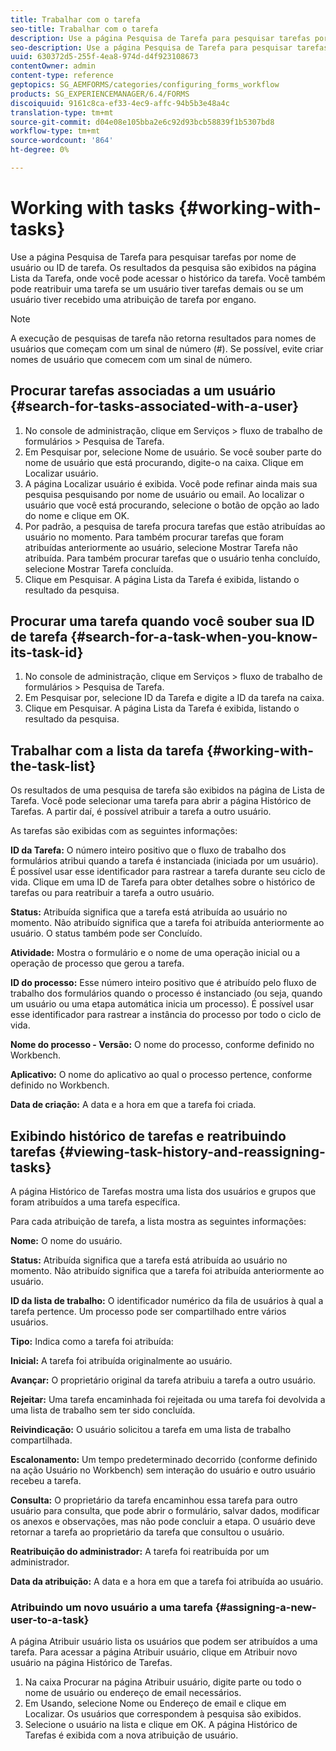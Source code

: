 ```yaml
---
title: Trabalhar com o tarefa
seo-title: Trabalhar com o tarefa
description: Use a página Pesquisa de Tarefa para pesquisar tarefas por nome de usuário ou ID de tarefa. Saiba mais sobre como trabalhar com tarefa.
seo-description: Use a página Pesquisa de Tarefa para pesquisar tarefas por nome de usuário ou ID de tarefa. Saiba mais sobre como trabalhar com tarefa.
uuid: 630372d5-255f-4ea8-974d-d4f923108673
contentOwner: admin
content-type: reference
geptopics: SG_AEMFORMS/categories/configuring_forms_workflow
products: SG_EXPERIENCEMANAGER/6.4/FORMS
discoiquuid: 9161c8ca-ef33-4ec9-affc-94b5b3e48a4c
translation-type: tm+mt
source-git-commit: d04e08e105bba2e6c92d93bcb58839f1b5307bd8
workflow-type: tm+mt
source-wordcount: '864'
ht-degree: 0%

---
```



# Working with tasks {#working-with-tasks}

Use a página Pesquisa de Tarefa para pesquisar tarefas por nome de usuário ou ID de tarefa. Os resultados da pesquisa são exibidos na página Lista da Tarefa, onde você pode acessar o histórico da tarefa. Você também pode reatribuir uma tarefa se um usuário tiver tarefas demais ou se um usuário tiver recebido uma atribuição de tarefa por engano.

>[!NOTE]
>
>A execução de pesquisas de tarefa não retorna resultados para nomes de usuários que começam com um sinal de número (#). Se possível, evite criar nomes de usuário que comecem com um sinal de número.

## Procurar tarefas associadas a um usuário {#search-for-tasks-associated-with-a-user}

1. No console de administração, clique em Serviços > fluxo de trabalho de formulários > Pesquisa de Tarefa.
1. Em Pesquisar por, selecione Nome de usuário. Se você souber parte do nome de usuário que está procurando, digite-o na caixa. Clique em Localizar usuário.
1. A página Localizar usuário é exibida. Você pode refinar ainda mais sua pesquisa pesquisando por nome de usuário ou email. Ao localizar o usuário que você está procurando, selecione o botão de opção ao lado do nome e clique em OK.
1. Por padrão, a pesquisa de tarefa procura tarefas que estão atribuídas ao usuário no momento. Para também procurar tarefas que foram atribuídas anteriormente ao usuário, selecione Mostrar Tarefa não atribuída. Para também procurar tarefas que o usuário tenha concluído, selecione Mostrar Tarefa concluída.
1. Clique em Pesquisar. A página Lista da Tarefa é exibida, listando o resultado da pesquisa.

## Procurar uma tarefa quando você souber sua ID de tarefa {#search-for-a-task-when-you-know-its-task-id}

1. No console de administração, clique em Serviços > fluxo de trabalho de formulários > Pesquisa de Tarefa.
1. Em Pesquisar por, selecione ID da Tarefa e digite a ID da tarefa na caixa.
1. Clique em Pesquisar. A página Lista da Tarefa é exibida, listando o resultado da pesquisa.

## Trabalhar com a lista da tarefa {#working-with-the-task-list}

Os resultados de uma pesquisa de tarefa são exibidos na página de Lista de Tarefa. Você pode selecionar uma tarefa para abrir a página Histórico de Tarefas. A partir daí, é possível atribuir a tarefa a outro usuário.

As tarefas são exibidas com as seguintes informações:

**ID da Tarefa:** O número inteiro positivo que o fluxo de trabalho dos formulários atribui quando a tarefa é instanciada (iniciada por um usuário). É possível usar esse identificador para rastrear a tarefa durante seu ciclo de vida. Clique em uma ID de Tarefa para obter detalhes sobre o histórico de tarefas ou para reatribuir a tarefa a outro usuário.

**Status:** Atribuída significa que a tarefa está atribuída ao usuário no momento. Não atribuído significa que a tarefa foi atribuída anteriormente ao usuário. O status também pode ser Concluído.

**Atividade:** Mostra o formulário e o nome de uma operação inicial ou a operação de processo que gerou a tarefa.

**ID do processo:** Esse número inteiro positivo que é atribuído pelo fluxo de trabalho dos formulários quando o processo é instanciado (ou seja, quando um usuário ou uma etapa automática inicia um processo). É possível usar esse identificador para rastrear a instância do processo por todo o ciclo de vida.

**Nome do processo - Versão:** O nome do processo, conforme definido no Workbench.

**Aplicativo:** O nome do aplicativo ao qual o processo pertence, conforme definido no Workbench.

**Data de criação:** A data e a hora em que a tarefa foi criada.

## Exibindo histórico de tarefas e reatribuindo tarefas {#viewing-task-history-and-reassigning-tasks}

A página Histórico de Tarefas mostra uma lista dos usuários e grupos que foram atribuídos a uma tarefa específica.

Para cada atribuição de tarefa, a lista mostra as seguintes informações:

**Nome:** O nome do usuário.

**Status:** Atribuída significa que a tarefa está atribuída ao usuário no momento. Não atribuído significa que a tarefa foi atribuída anteriormente ao usuário.

**ID da lista de trabalho:** O identificador numérico da fila de usuários à qual a tarefa pertence. Um processo pode ser compartilhado entre vários usuários.

**Tipo:** Indica como a tarefa foi atribuída:

**Inicial:** A tarefa foi atribuída originalmente ao usuário.

**Avançar:** O proprietário original da tarefa atribuiu a tarefa a outro usuário.

**Rejeitar:** Uma tarefa encaminhada foi rejeitada ou uma tarefa foi devolvida a uma lista de trabalho sem ter sido concluída.

**Reivindicação:** O usuário solicitou a tarefa em uma lista de trabalho compartilhada.

**Escalonamento:** Um tempo predeterminado decorrido (conforme definido na ação Usuário no Workbench) sem interação do usuário e outro usuário recebeu a tarefa.

**Consulta:** O proprietário da tarefa encaminhou essa tarefa para outro usuário para consulta, que pode abrir o formulário, salvar dados, modificar os anexos e observações, mas não pode concluir a etapa. O usuário deve retornar a tarefa ao proprietário da tarefa que consultou o usuário.

**Reatribuição do administrador:** A tarefa foi reatribuída por um administrador.

**Data da atribuição:** A data e a hora em que a tarefa foi atribuída ao usuário.

### Atribuindo um novo usuário a uma tarefa {#assigning-a-new-user-to-a-task}

A página Atribuir usuário lista os usuários que podem ser atribuídos a uma tarefa. Para acessar a página Atribuir usuário, clique em Atribuir novo usuário na página Histórico de Tarefas.

1. Na caixa Procurar na página Atribuir usuário, digite parte ou todo o nome de usuário ou endereço de email necessários.
1. Em Usando, selecione Nome ou Endereço de email e clique em Localizar. Os usuários que correspondem à pesquisa são exibidos.
1. Selecione o usuário na lista e clique em OK. A página Histórico de Tarefas é exibida com a nova atribuição de usuário.

